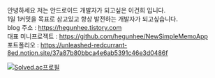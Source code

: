 안녕하세요 저는 안드로이드 개발자가 되고싶은 이건희 입니다.  
1일 1커밋을 목표로 삼고있고 항상 발전하는 개발자가 되고싶습니다.  
blog 주소 : https://hegunhee.tistory.com  
대표 미니프로젝트 : https://github.com/hegunhee/NewSimpleMemoApp  
포트폴리오 : https://unleashed-redcurrant-8ed.notion.site/37a87b80bbca4e6ab5391c46e3d0486f  
  
[![Solved.ac프로필](http://mazassumnida.wtf/api/generate_badge?boj=leech9876)](https://solved.ac/leech9876)
